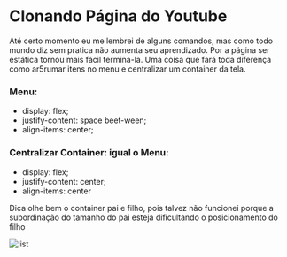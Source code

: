 # Clonando Página do Youtube
  Até certo momento eu me lembrei de alguns comandos, mas como todo mundo diz sem pratica não aumenta seu aprendizado. 
  Por a página ser estática tornou mais fácil termina-la. Uma coisa que fará toda diferença como ar5rumar itens no menu e centralizar um container da tela.


### Menu:
 - display: flex;
 - justify-content: space beet-ween;
 - align-items: center;

### Centralizar Container: igual o Menu:
 - display: flex;
 - justify-content: center;
 - align-items: center

  Dica olhe bem o container pai e filho, pois talvez não funcionei porque a subordinação do tamanho do pai esteja dificultando o posicionamento do filho

![list](https://github.com/PauloJose-PJ/licoes_Plataforma_Dio/assets/63321673/5a8e74b7-69c6-4311-9b2a-33d6b9ca5b0f)
